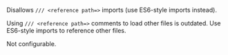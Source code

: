 Disallows `/// <reference path=>` imports (use ES6-style imports instead).


Using `/// <reference path=>` comments to load other files is outdated.
Use ES6-style imports to reference other files.

Not configurable.